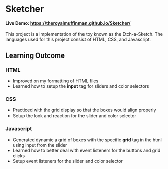 # Sketcher
#### Live Demo: https://theroyalmuffinman.github.io/Sketcher/<br>
This project is a implementation of the toy known as the Etch-a-Sketch. The languages used for this project consist of HTML, CSS, and Javascript.

## Learning Outcome

### HTML
- Improved on my formatting of HTML files
- Learned how to setup the **input** tag for sliders and color selectors

### CSS
- Practiced with the grid display so that the boxes would align properly
- Setup the look and reaction for the slider and color selector

### Javascript
- Generated dynamic a grid of boxes with the specific **grid** tag in the html using input from the slider
- Learned how to better deal with event listeners for the buttons and grid clicks
- Setup event listeners for the slider and color selector
